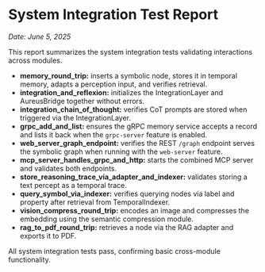 # System Integration Test Report

*Date: June 5, 2025*

This report summarizes the system integration tests validating interactions across modules.

- **memory_round_trip:** inserts a symbolic node, stores it in temporal memory, adapts a perception input, and verifies retrieval.
- **integration_and_reflexion:** initializes the IntegrationLayer and AureusBridge together without errors.
- **integration_chain_of_thought:** verifies CoT prompts are stored when triggered via the IntegrationLayer.
- **grpc_add_and_list:** ensures the gRPC memory service accepts a record and
  lists it back when the `grpc-server` feature is enabled.
- **web_server_graph_endpoint:** verifies the REST `/graph` endpoint serves the
  symbolic graph when running with the `web-server` feature.
- **mcp_server_handles_grpc_and_http:** starts the combined MCP server and validates both endpoints.
- **store_reasoning_trace_via_adapter_and_indexer:** validates storing a text percept as a temporal trace.
- **query_symbol_via_indexer:** verifies querying nodes via label and property after retrieval from TemporalIndexer.
- **vision_compress_round_trip:** encodes an image and compresses the embedding using the semantic compression module.
- **rag_to_pdf_round_trip:** retrieves a node via the RAG adapter and exports it to PDF.

All system integration tests pass, confirming basic cross-module functionality.
